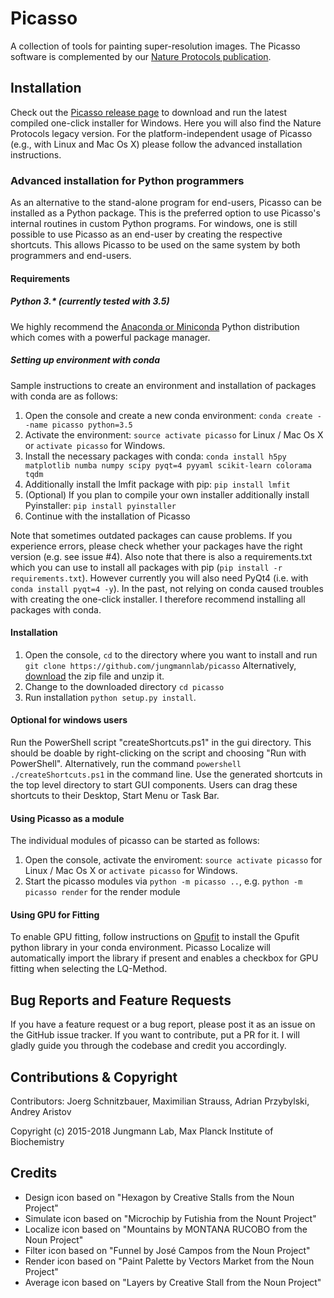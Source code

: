 ﻿# Picasso
A collection of tools for painting super-resolution images. The Picasso software is complemented by our [Nature Protocols publication](https://www.nature.com/nprot/journal/v12/n6/abs/nprot.2017.024.html).

## Installation
Check out the [Picasso release page](https://github.com/jungmannlab/picasso/releases/) to download and run the latest compiled one-click installer for Windows. Here you will also find the Nature Protocols legacy version. For the platform-independent usage of Picasso (e.g., with Linux and Mac Os X) please follow the advanced installation instructions.

### Advanced installation for Python programmers
As an alternative to the stand-alone program for end-users, Picasso can be installed as a Python package. This is the preferred option to use Picasso's internal routines in custom Python programs. For windows, one is still possible to use Picasso as an end-user by creating the respective shortcuts. This allows Picasso to be used on the same system by both programmers and end-users.

#### Requirements

##### Python 3.* (currently tested with 3.5)  
We highly recommend the [Anaconda or Miniconda](https://www.continuum.io/downloads) Python distribution which comes with a powerful package manager.

##### Setting up environment with conda 
Sample instructions to create an environment and installation of packages with conda are as follows:
1. Open the console and create a new conda environment: `conda create --name picasso python=3.5`
2. Activate the environment: `source activate picasso` for Linux / Mac Os X or `activate picasso` for Windows.
4. Install the necessary packages with conda: `conda install h5py matplotlib numba numpy scipy pyqt=4 pyyaml scikit-learn colorama tqdm`
5. Additionally install the lmfit package with pip: `pip install lmfit`
6. (Optional) If you plan to compile your own installer additionally install Pyinstaller: `pip install pyinstaller`
7. Continue with the installation of Picasso

Note that sometimes outdated packages can cause problems. If you experience errors, please check whether your packages have the right version (e.g. see issue #4).
Also note that there is also a requirements.txt which you can use to install all packages with pip (`pip install -r requirements.txt`). However currently you will also need PyQt4 (i.e. with `conda install pyqt=4 -y`). In the past, not relying on conda caused troubles with creating the one-click installer. I therefore recommend installing all packages with conda.


#### Installation
1. Open the console, `cd` to the directory where you want to install and run
`git clone https://github.com/jungmannlab/picasso`
Alternatively, [download](https://github.com/jungmannlab/picasso/archive/master.zip) the zip file and unzip it.
2. Change to the downloaded directory `cd picasso`
3. Run installation `python setup.py install`.

#### Optional for windows users
Run the PowerShell script "createShortcuts.ps1" in the gui directory.
This should be doable by right-clicking on the script and choosing "Run with PowerShell". Alternatively, run the command `powershell ./createShortcuts.ps1` in the command line. Use the generated shortcuts in the top level directory to start GUI components. Users can drag these shortcuts to their Desktop, Start Menu or Task Bar.

#### Using Picasso as a module
The individual modules of picasso can be started as follows:
1. Open the console, activate the enviroment: `source activate picasso` for Linux / Mac Os X or `activate picasso` for Windows.
2. Start the picasso modules via `python -m picasso ..`, e.g. `python -m picasso render` for the render module

#### Using GPU for Fitting
To enable GPU fitting, follow instructions on [Gpufit](https://github.com/gpufit/Gpufit) to install the Gpufit python library in your conda environment. Picasso Localize will automatically import the library if present and enables a checkbox for GPU fitting when selecting the LQ-Method.

## Bug Reports and Feature Requests
If you have a feature request or a bug report, please post it as an issue on the GitHub issue tracker. If you want to contribute, put a PR for it. I will gladly guide you through the codebase and credit you accordingly.

## Contributions & Copyright
Contributors: Joerg Schnitzbauer, Maximilian Strauss, Adrian Przybylski, Andrey Aristov

Copyright (c) 2015-2018 Jungmann Lab, Max Planck Institute of Biochemistry

## Credits
- Design icon based on "Hexagon by Creative Stalls from the Noun Project"
- Simulate icon based on "Microchip by Futishia from the Nount Project"
- Localize icon based on "Mountains by MONTANA RUCOBO from the Noun Project"
- Filter icon based on "Funnel by José Campos from the Noun Project"
- Render icon based on "Paint Palette by Vectors Market from the Noun Project"
- Average icon based on "Layers by Creative Stall from the Noun Project"
